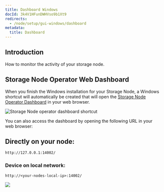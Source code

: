 ```yaml
---
title: Dashboard Windows
docId: 3k4V1HFunDWHVso9b1Xt9
redirects:
  - /node/setup/gui-windows/dashboard
metadata:
  title: Dashboard
---
```


## Introduction

How to monitor the activity of your storage node.

## Storage Node Operator Web Dashboard

When you finish the Windows installation for your Storage Node, a Windows shortcut will automatically be created that will open the [Storage Node Operator Dashboard](https://storj.io/blog/2019/09/introducing-the-storage-node-operator-dashboard/) in your web browser.

![Storage Node operator dashboard shortcut](https://link.storjshare.io/raw/jua7rls6hkx5556qfcmhrqed2tfa/docs/images/it9buKyErECErUKJsgp0K_pasted-image-0.png)

You can also access the dashboard by opening the following URL in your web browser:

## Directly on your node:

```bash
http://127.0.0.1:14002/
```

### Device on local network:

```Text
http://<your-nodes-local-ip>:14002/
```

![](https://link.storjshare.io/raw/jua7rls6hkx5556qfcmhrqed2tfa/docs/images/bzDqQXIjDew3HgO7XD1ly_image.png)
